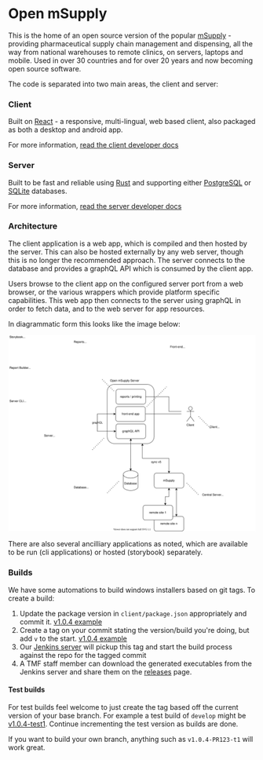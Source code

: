 # Open mSupply

This is the home of an open source version of the popular [mSupply](https://msupply.org.nz/) - providing pharmaceutical supply chain management and dispensing, all the way from national warehouses to remote clinics, on servers, laptops and mobile.
Used in over 30 countries and for over 20 years and now becoming open source software.

The code is separated into two main areas, the client and server:

### Client

Built on [React](https://reactjs.org/) - a responsive, multi-lingual, web based client, also packaged as both a desktop and android app.

For more information, [read the client developer docs](client/README.md)

### Server

Built to be fast and reliable using [Rust](https://www.rust-lang.org/) and supporting either [PostgreSQL](https://www.postgresql.org/) or [SQLite](https://www.sqlite.org/index.html) databases.

For more information, [read the server developer docs](server/README.md)

### Architecture

The client application is a web app, which is compiled and then hosted by the server. This can also be hosted externally by any web server, though this is no longer the recommended approach. The server connects to the database and provides a graphQL API which is consumed by the client app.

Users browse to the client app on the configured server port from a web browser, or the various wrappers which provide platform specific capabilities. This web app then connects to the server using graphQL in order to fetch data, and to the web server for app resources.

In diagrammatic form this looks like the image below:

![omSupply Architecture drawio](./architecture.drawio.svg)

There are also several ancilliary applications as noted, which are available to be run (cli applications) or hosted (storybook) separately.

### Builds

We have some automations to build windows installers based on git tags. To create a build:

1. Update the package version in `client/package.json` appropriately and commit it. [v1.0.4 example](https://github.com/openmsupply/open-msupply/blob/18b193ae0ecd16a5c48190a2a346cb459eeed30d/client/package.json#L3)
2. Create a tag on your commit stating the version/build you're doing, but add `v` to the start. [v1.0.4 example](https://github.com/openmsupply/open-msupply/tree/v1.0.4)
3. Our [Jenkins server]([url](https://jenkins.msupply.org:8443/)) will pickup this tag and start the build process against the repo for the tagged commit
4. A TMF staff member can download the generated executables from the Jenkins server and share them on the [releases](https://github.com/openmsupply/open-msupply/releases) page.

#### Test builds

For test builds feel welcome to just create the tag based off the current version of your base branch.
For example a test build of `develop` might be [v1.0.4-test1](https://github.com/openmsupply/open-msupply/releases/tag/v1.0.3-test3).
Continue incrementing the test version as builds are done.

If you want to build your own branch, anything such as `v1.0.4-PR123-t1` will work great.


